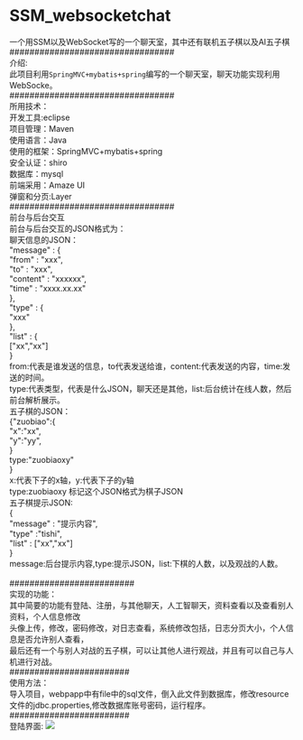 # SSM_websocketchat<br>
一个用SSM以及WebSocket写的一个聊天室，其中还有联机五子棋以及AI五子棋<br>
#################################<br>
介绍:<br>
  此项目利用`SpringMVC+mybatis+spring`编写的一个聊天室，聊天功能实现利用WebSocke。<br>
#################################<br>
所用技术：<br>
  开发工具:eclipse<br>
  项目管理：Maven<br>
  使用语言：Java<br>
  使用的框架：SpringMVC+mybatis+spring<br>
  安全认证：shiro<br>
  数据库：mysql<br>
  前端采用：Amaze UI<br>
  弹窗和分页:Layer<br>
 #################################<br>
 前台与后台交互<br>
 前台与后台交互的JSON格式为：<br>
 聊天信息的JSON：<br>
 "message" : {<br>
	"from" : "xxx",<br>
	"to" : "xxx",<br>
	"content" : "xxxxxx",<br>
	"time" : "xxxx.xx.xx"<br>
},<br>
"type" : {<br>
	"xxx"<br>
},<br>
"list" : {<br>
	["xx","xx"]<br>
}<br>
from:代表是谁发送的信息，to代表发送给谁，content:代表发送的内容，time:发送的时间。<br>
type:代表类型，代表是什么JSON，聊天还是其他，list:后台统计在线人数，然后前台解析展示。<br>
五子棋的JSON：<br>
{"zuobiao":{<br>
"x":"xx",<br>
"y":"yy",<br>
}<br>
type:"zuobiaoxy"<br>
}<br>
x:代表下子的x轴，y:代表下子的y轴<br>
type:zuobiaoxy 标记这个JSON格式为棋子JSON<br>
五子棋提示JSON:<br>
{<br>
"message" : "提示内容",<br>
"type" :"tishi",<br>
"list" : ["xx","xx"]<br>
}<br>
message:后台提示内容,type:提示JSON，list:下棋的人数，以及观战的人数。<br><br>
#########################<br>
实现的功能：<br>
其中简要的功能有登陆、注册，与其他聊天，人工智聊天，资料查看以及查看别人资料，个人信息修改<br>
头像上传，修改，密码修改，对日志查看，系统修改包括，日志分页大小，个人信息是否允许别人查看，<br>
最后还有一个与别人对战的五子棋，可以让其他人进行观战，并且有可以自己与人机进行对战。<br>
########################<br>
使用方法：<br>
导入项目，webpapp中有file中的sql文件，倒入此文件到数据库，修改resource文件的jdbc.properties,修改数据库账号密码，运行程序。<br>
########################<br>
登陆界面:
![](https://github.com/SinceNovember/websockchat/tree/master/src/main/webapp/file/photo/login.png)
